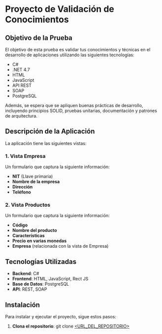 # Proyecto de Validación de Conocimientos

## Objetivo de la Prueba

El objetivo de esta prueba es validar tus conocimientos y técnicas en el desarrollo de aplicaciones utilizando las siguientes tecnologías:
- C#
- .NET 4.7
- HTML
- JavaScript
- API REST
- SOAP
- PostgreSQL

Además, se espera que se apliquen buenas prácticas de desarrollo, incluyendo principios SOLID, pruebas unitarias, documentación y patrones de arquitectura.

## Descripción de la Aplicación

La aplicación tiene las siguientes vistas:

### 1. Vista Empresa

Un formulario que captura la siguiente información:
- **NIT** (Llave primaria)
- **Nombre de la empresa**
- **Dirección**
- **Teléfono**

### 2. Vista Productos

Un formulario que captura la siguiente información:
- **Código**
- **Nombre del producto**
- **Características**
- **Precio en varias monedas**
- **Empresa** (relacionada con la vista de Empresa)

## Tecnologías Utilizadas

- **Backend**: C#
- **Frontend**: HTML, JavaScript, Rect JS
- **Base de Datos**: PostgreSQL
- **API**: REST, SOAP

## Instalación

Para instalar y ejecutar el proyecto, sigue estos pasos:

1. **Clona el repositorio**:
   git clone [<URL_DEL_REPOSITORIO>](https://github.com/camiilocq/Prueba.git)
 